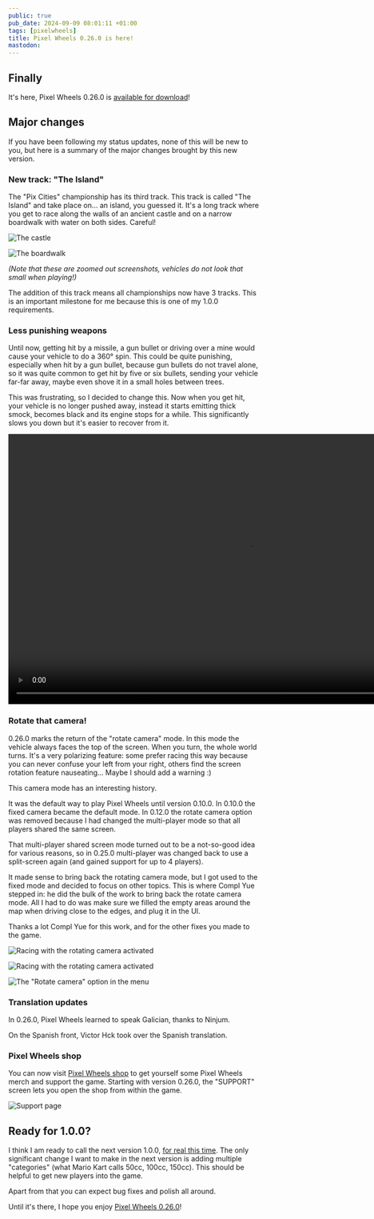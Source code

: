```yaml
---
public: true
pub_date: 2024-09-09 08:01:11 +01:00
tags: [pixelwheels]
title: Pixel Wheels 0.26.0 is here!
mastodon:
---
```


## Finally

It's here, Pixel Wheels 0.26.0 is [available for download](/projects/pixelwheels)!

## Major changes

If you have been following my status updates, none of this will be new to you, but here is a summary of the major changes brought by this new version.

### New track: "The Island"

The "Pix Cities" championship has its third track. This track is called "The Island" and take place on... an island, you guessed it.
It's a long track where you get to race along the walls of an ancient castle and on a narrow boardwalk with water on both sides. Careful!

![The castle](castle.png)

![The boardwalk](boardwalk.png)

_(Note that these are zoomed out screenshots, vehicles do not look that small when playing!)_

The addition of this track means all championships now have 3 tracks. This is an important milestone for me because this is one of my 1.0.0 requirements.

<!-- break -->

### Less punishing weapons

Until now, getting hit by a missile, a gun bullet or driving over a mine would cause your vehicle to do a 360° spin. This could be quite punishing, especially when hit by a gun bullet, because gun bullets do not travel alone, so it was quite common to get hit by five or six bullets, sending your vehicle far-far away, maybe even shove it in a small holes between trees.

This was frustrating, so I decided to change this. Now when you get hit, your vehicle is no longer pushed away, instead it starts emitting thick smock, becomes black and its engine stops for a while. This significantly slows you down but it's easier to recover from it.

<video width="960" height="540" controls>
    <source src="../2024-02-update/smoke-effect.mp4">
</video>

### Rotate that camera!

0.26.0 marks the return of the "rotate camera" mode. In this mode the vehicle always faces the top of the screen. When you turn, the whole world turns. It's a very polarizing feature: some prefer racing this way because you can never confuse your left from your right, others find the screen rotation feature nauseating... Maybe I should add a warning :)

This camera mode has an interesting history.

It was the default way to play Pixel Wheels until version 0.10.0. In 0.10.0 the fixed camera became the default mode. In 0.12.0 the rotate camera option was removed because I had changed the multi-player mode so that all players shared the same screen.

That multi-player shared screen mode turned out to be a not-so-good idea for various reasons, so in 0.25.0 multi-player was changed back to use a split-screen again (and gained support for up to 4 players).

It made sense to bring back the rotating camera mode, but I got used to the fixed mode and decided to focus on other topics. This is where Compl Yue stepped in: he did the bulk of the work to bring back the rotate camera mode. All I had to do was make sure we filled the empty areas around the map when driving close to the edges, and plug it in the UI.

Thanks a lot Compl Yue for this work, and for the other fixes you made to the game.

![Racing with the rotating camera activated](rotate1.png)

![Racing with the rotating camera activated](rotate2.png)

![The "Rotate camera" option in the menu](rotate-ui.png)

### Translation updates

In 0.26.0, Pixel Wheels learned to speak Galician, thanks to Ninjum.

On the Spanish front, Victor Hck took over the Spanish translation.

### Pixel Wheels shop

You can now visit [Pixel Wheels shop][shop] to get yourself some Pixel Wheels merch and support the game. Starting with version 0.26.0, the "SUPPORT" screen lets you open the shop from within the game.

![Support page](../2024-07-status-update/support-screen.png)

[shop]: /redirect/pw-goodies

## Ready for 1.0.0?

I think I am ready to call the next version 1.0.0, [for real this time][prev-1.0]. The only significant change I want to make in the next version is adding multiple "categories" (what Mario Kart calls 50cc, 100cc, 150cc). This should be helpful to get new players into the game.

Apart from that you can expect bug fixes and polish all around.

Until it's there, I hope you enjoy [Pixel Wheels 0.26.0](/projects/pixelwheels)!

[prev-1.0]: /2021/pixelwheels-0-19-0
